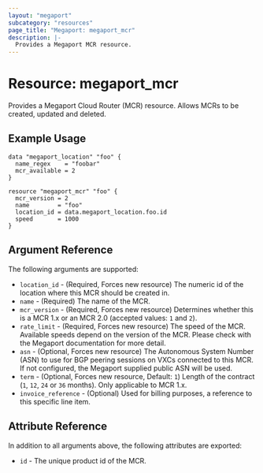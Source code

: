 ```yaml
---
layout: "megaport"
subcategory: "resources"
page_title: "Megaport: megaport_mcr"
description: |-
  Provides a Megaport MCR resource.
---
```


# Resource: megaport_mcr

Provides a Megaport Cloud Router (MCR) resource. Allows MCRs to be created,
updated and deleted.

## Example Usage

```hcl
data "megaport_location" "foo" {
  name_regex    = "foobar"
  mcr_available = 2
}

resource "megaport_mcr" "foo" {
  mcr_version = 2
  name        = "foo"
  location_id = data.megaport_location.foo.id
  speed       = 1000
}
```

## Argument Reference

The following arguments are supported:

* `location_id` - (Required, Forces new resource) The numeric id of the location
where this MCR should be created in.
* `name` - (Required) The name of the MCR.
* `mcr_version` - (Required, Forces new resource) Determines whether this is a
MCR 1.x or an MCR 2.0 (accepted values: `1` and `2`).
* `rate_limit` - (Required, Forces new resource) The speed of the MCR. Available
speeds depend on the version of the MCR. Please check with the Megaport
documentation for more detail.
* `asn` - (Optional, Forces new resource) The Autonomous System Number (ASN) to
use for BGP peering sessions on VXCs connected to this MCR. If not configured,
the Megaport supplied public ASN will be used.
* `term` - (Optional, Forces new resource, Default: `1`) Length of the contract (`1`, `12`,
`24` or `36` months). Only applicable to MCR 1.x.
* `invoice_reference` - (Optional) Used for billing purposes, a reference to
this specific line item.

## Attribute Reference

In addition to all arguments above, the following attributes are exported:

* `id` - The unique product id of the MCR.
